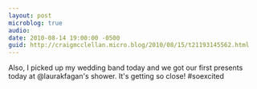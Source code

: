 ```yaml
---
layout: post
microblog: true
audio: 
date: 2010-08-14 19:00:00 -0500
guid: http://craigmcclellan.micro.blog/2010/08/15/t21193145562.html
---
```

Also, I picked up my wedding band today and we got our first presents today at @laurakfagan's shower. It's getting so close!  #soexcited
